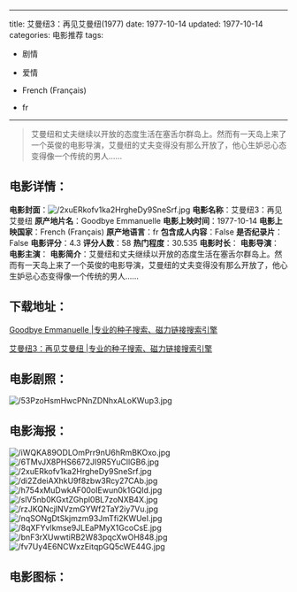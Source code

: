 
---
title: 艾曼纽3：再见艾曼纽(1977)
date: 1977-10-14
updated: 1977-10-14
categories: 电影推荐
tags:
- 剧情
- 爱情

- French (Français)
- fr
---


> 艾曼纽和丈夫继续以开放的态度生活在塞舌尔群岛上。然而有一天岛上来了一个英俊的电影导演，艾曼纽的丈夫变得没有那么开放了，他心生妒忌心态变得像一个传统的男人……

## **电影详情**：

**电影封面**：<img src="https://image.tmdb.org/t/p/w200/2xuERkofv1ka2HrgheDy9SneSrf.jpg" alt="/2xuERkofv1ka2HrgheDy9SneSrf.jpg" title="/2xuERkofv1ka2HrgheDy9SneSrf.jpg">
**电影名称**：艾曼纽3：再见艾曼纽
**原产地片名**：Goodbye Emmanuelle
**电影上映时间**：1977-10-14
**电影上映国家**：French (Français)
**原产地语言**：fr
**包含成人内容**：False
**是否纪录片**：False
**电影评分**：4.3
**评分人数**：58
**热门程度**：30.535
**电影时长**：
**电影导演**：
**电影主演**：
**电影简介**：艾曼纽和丈夫继续以开放的态度生活在塞舌尔群岛上。然而有一天岛上来了一个英俊的电影导演，艾曼纽的丈夫变得没有那么开放了，他心生妒忌心态变得像一个传统的男人……

## **下载地址**：
[Goodbye Emmanuelle |专业的种子搜索、磁力链接搜索引擎](https://movie.amd794.com:2083/?search=Goodbye%20Emmanuelle&ordering=&mode=match_phrase&page_size=10&page=1)

[艾曼纽3：再见艾曼纽 |专业的种子搜索、磁力链接搜索引擎](https://movie.amd794.com:2083/?search=%E8%89%BE%E6%9B%BC%E7%BA%BD3%EF%BC%9A%E5%86%8D%E8%A7%81%E8%89%BE%E6%9B%BC%E7%BA%BD&ordering=&mode=match_phrase&page_size=10&page=1)
 

## **电影剧照**：
<img src="https://image.tmdb.org/t/p/original/53PzoHsmHwcPNnZDNhxALoKWup3.jpg" alt="/53PzoHsmHwcPNnZDNhxALoKWup3.jpg" title="/53PzoHsmHwcPNnZDNhxALoKWup3.jpg">

## **电影海报**：
<img src="https://image.tmdb.org/t/p/original/iWQKA89ODLOmPrr9nU6hRmBKOxo.jpg" alt="/iWQKA89ODLOmPrr9nU6hRmBKOxo.jpg" title="/iWQKA89ODLOmPrr9nU6hRmBKOxo.jpg"><img src="https://image.tmdb.org/t/p/original/6TMvJX8PHS6672JI9R5YuCllGB6.jpg" alt="/6TMvJX8PHS6672JI9R5YuCllGB6.jpg" title="/6TMvJX8PHS6672JI9R5YuCllGB6.jpg"><img src="https://image.tmdb.org/t/p/original/2xuERkofv1ka2HrgheDy9SneSrf.jpg" alt="/2xuERkofv1ka2HrgheDy9SneSrf.jpg" title="/2xuERkofv1ka2HrgheDy9SneSrf.jpg"><img src="https://image.tmdb.org/t/p/original/di2ZdeiAXhkU9f8zbw3Rcy27CAb.jpg" alt="/di2ZdeiAXhkU9f8zbw3Rcy27CAb.jpg" title="/di2ZdeiAXhkU9f8zbw3Rcy27CAb.jpg"><img src="https://image.tmdb.org/t/p/original/h754xMuDwkAF00oIEwun0k1GQld.jpg" alt="/h754xMuDwkAF00oIEwun0k1GQld.jpg" title="/h754xMuDwkAF00oIEwun0k1GQld.jpg"><img src="https://image.tmdb.org/t/p/original/slV5nb0KGxtZGhpl0BL7zoNXB4X.jpg" alt="/slV5nb0KGxtZGhpl0BL7zoNXB4X.jpg" title="/slV5nb0KGxtZGhpl0BL7zoNXB4X.jpg"><img src="https://image.tmdb.org/t/p/original/rzJKQNcjINVzmGYWf2TaY2iy7Vu.jpg" alt="/rzJKQNcjINVzmGYWf2TaY2iy7Vu.jpg" title="/rzJKQNcjINVzmGYWf2TaY2iy7Vu.jpg"><img src="https://image.tmdb.org/t/p/original/nqSONgDtSkjmzm93JmTfi2KWUeI.jpg" alt="/nqSONgDtSkjmzm93JmTfi2KWUeI.jpg" title="/nqSONgDtSkjmzm93JmTfi2KWUeI.jpg"><img src="https://image.tmdb.org/t/p/original/8qXFYvlkmse9JLEaPMyX1GcoCsE.jpg" alt="/8qXFYvlkmse9JLEaPMyX1GcoCsE.jpg" title="/8qXFYvlkmse9JLEaPMyX1GcoCsE.jpg"><img src="https://image.tmdb.org/t/p/original/bnF3rXUwwtiRB2W83pqcXwOH848.jpg" alt="/bnF3rXUwwtiRB2W83pqcXwOH848.jpg" title="/bnF3rXUwwtiRB2W83pqcXwOH848.jpg"><img src="https://image.tmdb.org/t/p/original/fv7Uy4E6NCWxzEitqpGQ5cWE44G.jpg" alt="/fv7Uy4E6NCWxzEitqpGQ5cWE44G.jpg" title="/fv7Uy4E6NCWxzEitqpGQ5cWE44G.jpg">

## **电影图标**：

